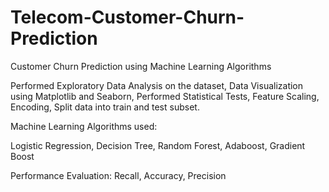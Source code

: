# Telecom-Customer-Churn-Prediction
Customer Churn Prediction using Machine Learning Algorithms

Performed Exploratory Data Analysis on the dataset, Data Visualization using Matplotlib and Seaborn, Performed Statistical Tests, Feature Scaling, Encoding,
Split data into train and test subset.

Machine Learning Algorithms used:

Logistic Regression, Decision Tree, Random Forest, Adaboost, Gradient Boost

Performance Evaluation:
Recall, Accuracy, Precision
